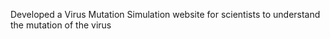 Developed a Virus Mutation Simulation website for scientists to understand the mutation of the virus
